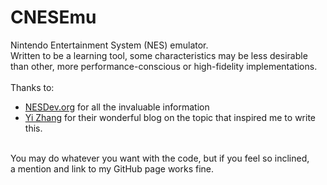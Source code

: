 # CNESEmu
Nintendo Entertainment System (NES) emulator.<br>
Written to be a learning tool, some characteristics may be less desirable<br>
than other, more performance-conscious or high-fidelity implementations.<br><br>
Thanks to:<br>
- [NESDev.org](https://www.nesdev.org/wiki/) for all the invaluable information<br>
- [Yi Zhang](https://github.com/yizhang82) for their wonderful blog on the topic that inspired me to write this.<br><br>

You may do whatever you want with the code, but if you feel so inclined, <br>
a mention and link to my GitHub page works fine.
